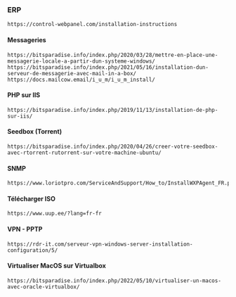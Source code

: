### ERP
```
https://control-webpanel.com/installation-instructions
```

#### Messageries
```
https://bitsparadise.info/index.php/2020/03/28/mettre-en-place-une-messagerie-locale-a-partir-dun-systeme-windows/
https://bitsparadise.info/index.php/2021/05/16/installation-dun-serveur-de-messagerie-avec-mail-in-a-box/
https://docs.mailcow.email/i_u_m/i_u_m_install/
```

#### PHP sur IIS
```
https://bitsparadise.info/index.php/2019/11/13/installation-de-php-sur-iis/
```

#### Seedbox (Torrent)
```
https://bitsparadise.info/index.php/2020/04/26/creer-votre-seedbox-avec-rtorrent-rutorrent-sur-votre-machine-ubuntu/
```

#### SNMP
```
https://www.loriotpro.com/ServiceAndSupport/How_to/InstallWXPAgent_FR.php
```


#### Télécharger ISO
```
https://www.uup.ee/?lang=fr-fr
```

#### VPN - PPTP
```
https://rdr-it.com/serveur-vpn-windows-server-installation-configuration/5/
```

#### Virtualiser MacOS sur Virtualbox
```
https://bitsparadise.info/index.php/2022/05/10/virtualiser-un-macos-avec-oracle-virtualbox/
```
